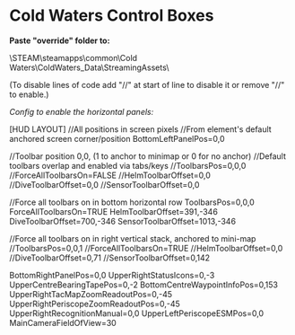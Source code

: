 # Cold Waters Control Boxes

**Paste "override" folder to:**

\STEAM\steamapps\common\Cold Waters\ColdWaters_Data\StreamingAssets\


(To disable lines of code add "//" at start of line to disable it or remove "//" to enable.)

*Config to enable the horizontal panels:*

[HUD LAYOUT]
//All positions in screen pixels
//From element's default anchored screen corner/position
BottomLeftPanelPos=0,0

//Toolbar position 0,0, (1 to anchor to minimap or 0 for no anchor)
//Default toolbars overlap and enabled via tabs/keys
//ToolbarsPos=0,0,0
//ForceAllToolbarsOn=FALSE
//HelmToolbarOffset=0,0
//DiveToolbarOffset=0,0
//SensorToolbarOffset=0,0

//Force all toolbars on in bottom horizontal row
ToolbarsPos=0,0,0
ForceAllToolbarsOn=TRUE
HelmToolbarOffset=391,-346
DiveToolbarOffset=700,-346
SensorToolbarOffset=1013,-346

//Force all toolbars on in right vertical stack, anchored to mini-map
//ToolbarsPos=0,0,1
//ForceAllToolbarsOn=TRUE
//HelmToolbarOffset=0,0
//DiveToolbarOffset=0,71
//SensorToolbarOffset=0,142

BottomRightPanelPos=0,0
UpperRightStatusIcons=0,-3
UpperCentreBearingTapePos=0,-2
BottomCentreWaypointInfoPos=0,153
UpperRightTacMapZoomReadoutPos=0,-45
UpperRightPeriscopeZoomReadoutPos=0,-45
UpperRightRecognitionManual=0,0
UpperLeftPeriscopeESMPos=0,0
MainCameraFieldOfView=30

